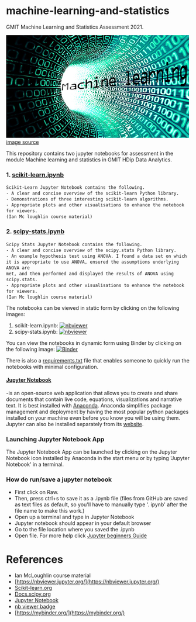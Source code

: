 # machine-learning-and-statistics
GMIT Machine Learning and Statistics Assessment 2021. 

![image](images/Machine.learning.jpg) 
[image source](https://verify.wiki/wiki/File:Machine.learning.jpg)

This repository contains two jupyter notebooks for assessment in the module Machine learning and statistics in GMIT HDip Data Analytics. 
### 1. [scikit-learn.ipynb](https://github.com/AineNicD/machine-learning-and-statistics/blob/main/scikit-learn.ipynb) 
~~~
Scikit-Learn Jupyter Notebook contains the following.
- A clear and concise overview of the scikit-learn Python library.
- Demonstrations of three interesting scikit-learn algorithms. 
- Appropriate plots and other visualisations to enhance the notebook for viewers.
(Ian Mc loughlin course material)
~~~ 


### 2. [scipy-stats.ipynb](https://github.com/AineNicD/machine-learning-and-statistics/blob/main/scipy-stats.ipynb)
~~~
Scipy Stats Jupyter Notebook contains the following.
- A clear and concise overview of the scipy.stats Python library.
- An example hypothesis test using ANOVA. I found a data set on which
it is appropriate to use ANOVA, ensured the assumptions underlying ANOVA are
met, and then performed and displayed the results of ANOVA using scipy.stats.
- Appropriate plots and other visualisations to enhance the notebook for viewers.
(Ian Mc loughlin course material)
~~~ 
 

The notebooks can be viewed in static form by clicking on the following images:
1. scikit-learn.ipynb: [![nbviewer](https://raw.githubusercontent.com/jupyter/design/master/logos/Badges/nbviewer_badge.svg)](https://nbviewer.jupyter.org/github/AineNicD/machine-learning-and-statistics/blob/main/scikit-learn.ipynb)
2. scipy-stats.ipynb: [![nbviewer](https://raw.githubusercontent.com/jupyter/design/master/logos/Badges/nbviewer_badge.svg)](https://nbviewer.jupyter.org/github/AineNicD/machine-learning-and-statistics/blob/main/scipy-stats.ipynb)

You can view the notebooks in dynamic form using Binder by clicking on the following image:
[![Binder](https://mybinder.org/badge_logo.svg)](https://mybinder.org/v2/gh/AineNicD/machine-learning-and-statistics/HEAD)


There is also  a [requirements.txt](https://github.com/AineNicD/machine-learning-and-statistics/blob/main/requirements.txt) file that enables someone to quickly run the notebooks with minimal configuration. 


#### [Jupyter Notebook](https://jupyter.org/)
-is an open-source web application that allows you to create and share documents that contain live code, equations, visualizations and narrative text. It is best installed with [Anaconda](https://www.anaconda.com/). 
Anaconda simplifies package management and deployment by having the most popular python packages installed on your machine even before you know you will be using them. 
Jupyter can also be installed separately from its [website](https://jupyter.org/).

### Launching Jupyter Notebook App
The Jupyter Notebook App can be launched by clicking on the Jupyter Notebook icon installed by Anaconda in the start menu or by typing 'Jupyter Notebook' in a terminal.
### How do run/save a jupyter notebook
- First click on Raw.
- Then, press ctrl+s to save it as a .ipynb file (files from GitHub are saved as text files as default, so you'll have to manually type '. ipynb' after the file name to make this work.)
- Open up a terminal and type in Jupyter Notebook
- Jupyter notebook should appear in your default browser 
- Go to the file location where you saved the .ipynb
- Open file.
For more help click [Jupyter beginners Guide](https://jupyter-notebook-beginner-guide.readthedocs.io/en/latest/execute.html)


# References
* Ian McLoughlin course material 
* [https://nbviewer.jupyter.org/](https://nbviewer.jupyter.org/)
* [Scikit-learn.org](https://scikit-learn.org/stable/)
* [Docs.scipy.org](https://docs.scipy.org/doc/scipy/reference/stats.html)
* [Jupyter Notebook](https://jupyter.org/)
* [nb viewer badge](https://github.com/jupyter/nbviewer/issues/714)
* [https://mybinder.org/](https://mybinder.org/)


